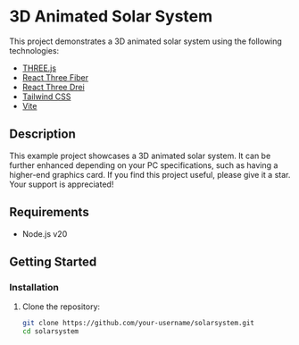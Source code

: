 # 3D Animated Solar System

This project demonstrates a 3D animated solar system using the following technologies:

- [THREE.js](https://threejs.org/)
- [React Three Fiber](https://github.com/pmndrs/react-three-fiber)
- [React Three Drei](https://github.com/pmndrs/drei)
- [Tailwind CSS](https://tailwindcss.com/)
- [Vite](https://vitejs.dev/)

## Description

This example project showcases a 3D animated solar system. It can be further enhanced depending on your PC specifications, such as having a higher-end graphics card. If you find this project useful, please give it a star. Your support is appreciated!

## Requirements

- Node.js v20

## Getting Started

### Installation

1. Clone the repository:
   ```sh
   git clone https://github.com/your-username/solarsystem.git
   cd solarsystem
   ```
